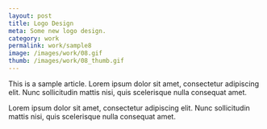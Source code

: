 ```yaml
---
layout: post
title: Logo Design
meta: Some new logo design.
category: work
permalink: work/sample8
image: /images/work/08.gif
thumb: /images/work/08_thumb.gif
---
```


This is a sample article. Lorem ipsum dolor sit amet, consectetur adipiscing elit. Nunc sollicitudin mattis nisi, quis scelerisque nulla consequat amet.

Lorem ipsum dolor sit amet, consectetur adipiscing elit. Nunc sollicitudin mattis nisi, quis scelerisque nulla consequat amet.